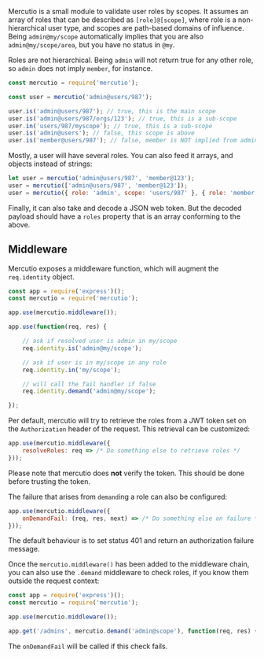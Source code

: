 Mercutio is a small module to validate user roles by scopes. It assumes an array of roles that can be described as `[role]@[scope]`, where role is a non-hierarchical user type, and scopes are path-based domains of influence. Being `admin@my/scope` automatically implies that you are also `admin@my/scope/area`, but you have no status in `@my`.

Roles are not hierarchical. Being `admin` will not return true for any other role, so `admin` does not imply `member`, for instance.

```javascript
const mercutio = require('mercutio');

const user = mercutio('admin@users/987');

user.is('admin@users/987'); // true, this is the main scope
user.is('admin@users/987/orgs/123'); // true, this is a sub-scope
user.in('users/987/myscope'); // true, this is a sub-scope
user.is('admin@users'); // false, this scope is above
user.is('member@users/987'); // false, member is NOT implied from admin

```

Mostly, a user will have several roles. You can also feed it arrays, and objects instead of
strings:

```javascript
let user = mercutio('admin@users/987', 'member@123');
user = mercutio(['admin@users/987', 'member@123']);
user = mercutio({ role: 'admin', scope: 'users/987' }, { role: 'member', scope: 'my/scope' });

```

Finally, it can also take and decode a JSON web token. But the decoded payload should have a `roles` property that is an array conforming to the above.

## Middleware

Mercutio exposes a middleware function, which will augment the `req.identity` object.

```javascript
const app = require('express')();
const mercutio = require('mercutio');

app.use(mercutio.middleware());

app.use(function(req, res) {

	// ask if resolved user is admin in my/scope
	req.identity.is('admin@my/scope');

	// ask if user is in my/scope in any role
	req.identity.in('my/scope');

	// will call the fail handler if false
	req.identity.demand('admin@my/scope');

});
```

Per default, mercutio will try to retrieve the roles from a JWT token set on the `Authorization` header of the request. This retrieval can be customized:

```javascript
app.use(mercutio.middleware({ 
	resolveRoles: req => /* Do something else to retrieve roles */ 
}));
```

Please note that mercutio does **not** verify the token. This should be done before trusting the token.

The failure that arises from `demand`ing a role can also be configured:

```javascript
app.use(mercutio.middleware({ 
	onDemandFail: (req, res, next) => /* Do something else on failure */ 
}));
```

The default behaviour is to set status 401 and return an authorization failure message.

Once the `mercutio.middleware()` has been added to the middleware chain, you can also use the `.demand` middleware to check roles, if you know them outside the request context:

```javascript
const app = require('express')();
const mercutio = require('mercutio');

app.use(mercutio.middleware());

app.get('/admins', mercutio.demand('admin@scope'), function(req, res) { /* your handler */ });
```

The `onDemandFail` will be called if this check fails.